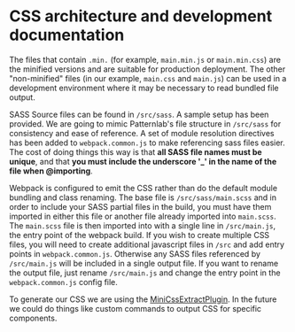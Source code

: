 # CSS architecture and development documentation
The files that contain `.min.` (for example, `main.min.js` or `main.min.css`) are the minified versions and are suitable for production deployment. The other "non-minified" files (in our example, `main.css` and `main.js`) can be used in a development environment where it may be necessary to read bundled file output.

SASS Source files can be found in `/src/sass`. A sample setup has been provided. We are going to mimic Patternlab's file structure in `/src/sass` for consistency and ease of reference. A set of module resolution directives has been added to `webpack.common.js` to make referencing sass files easier. The cost of doing things this way is that **all SASS file names must be unique**, and that **you must include the underscore '_' in the name of the file when @importing**.

Webpack is configured to emit the CSS rather than do the default module bundling and class renaming. The base file is `/src/sass/main.scss` and in order to include your SASS partial files in the build, you must have them imported in either this file or another file already imported into `main.scss`. The `main.scss` file is then imported into with a single line in `/src/main.js`, the entry point of the webpack build. If you wish to create multiple CSS files, you will need to create additional javascript files in `/src` and add entry points in `webpack.common.js`. Otherwise any SASS files referenced by `/src/main.js` will be included in a single output file. If you want to rename the output file, just rename `/src/main.js` and change the entry point in the `webpack.common.js` config file.

To generate our CSS we are using the [MiniCssExtractPlugin](https://webpack.js.org/plugins/mini-css-extract-plugin/). In the future we could do things like custom commands to output CSS for specific components.
